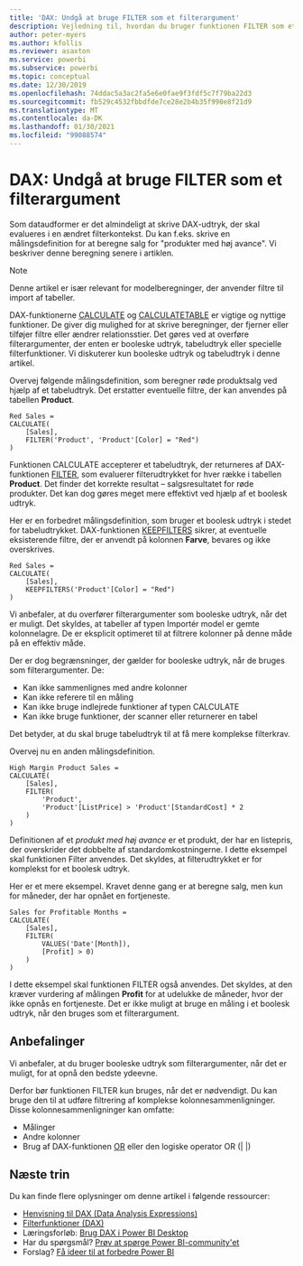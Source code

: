 ```yaml
---
title: 'DAX: Undgå at bruge FILTER som et filterargument'
description: Vejledning til, hvordan du bruger funktionen FILTER som et filterargument.
author: peter-myers
ms.author: kfollis
ms.reviewer: asaxton
ms.service: powerbi
ms.subservice: powerbi
ms.topic: conceptual
ms.date: 12/30/2019
ms.openlocfilehash: 74ddac5a3ac2fa5e6e0fae9f3fdf5c7f79ba22d3
ms.sourcegitcommit: fb529c4532fbbdfde7ce28e2b4b35f990e8f21d9
ms.translationtype: MT
ms.contentlocale: da-DK
ms.lasthandoff: 01/30/2021
ms.locfileid: "99088574"
---
```

# <a name="dax-avoid-using-filter-as-a-filter-argument"></a>DAX: Undgå at bruge FILTER som et filterargument

Som dataudformer er det almindeligt at skrive DAX-udtryk, der skal evalueres i en ændret filterkontekst. Du kan f.eks. skrive en målingsdefinition for at beregne salg for "produkter med høj avance". Vi beskriver denne beregning senere i artiklen.

> [!NOTE]
> Denne artikel er især relevant for modelberegninger, der anvender filtre til import af tabeller.

DAX-funktionerne [CALCULATE](/dax/calculate-function-dax) og [CALCULATETABLE](/dax/calculatetable-function-dax) er vigtige og nyttige funktioner. De giver dig mulighed for at skrive beregninger, der fjerner eller tilføjer filtre eller ændrer relationsstier. Det gøres ved at overføre filterargumenter, der enten er booleske udtryk, tabeludtryk eller specielle filterfunktioner. Vi diskuterer kun booleske udtryk og tabeludtryk i denne artikel.

Overvej følgende målingsdefinition, som beregner røde produktsalg ved hjælp af et tabeludtryk. Det erstatter eventuelle filtre, der kan anvendes på tabellen **Product**.

```dax
Red Sales =
CALCULATE(
    [Sales],
    FILTER('Product', 'Product'[Color] = "Red")
)
```

Funktionen CALCULATE accepterer et tabeludtryk, der returneres af DAX-funktionen [FILTER](/dax/filter-function-dax), som evaluerer filterudtrykket for hver række i tabellen **Product**. Det finder det korrekte resultat – salgsresultatet for røde produkter. Det kan dog gøres meget mere effektivt ved hjælp af et boolesk udtryk.

Her er en forbedret målingsdefinition, som bruger et boolesk udtryk i stedet for tabeludtrykket. DAX-funktionen [KEEPFILTERS](/dax/keepfilters-function-dax) sikrer, at eventuelle eksisterende filtre, der er anvendt på kolonnen **Farve**, bevares og ikke overskrives.

```dax
Red Sales =
CALCULATE(
    [Sales],
    KEEPFILTERS('Product'[Color] = "Red")
)
```

Vi anbefaler, at du overfører filterargumenter som booleske udtryk, når det er muligt. Det skyldes, at tabeller af typen Importér model er gemte kolonnelagre. De er eksplicit optimeret til at filtrere kolonner på denne måde på en effektiv måde.

Der er dog begrænsninger, der gælder for booleske udtryk, når de bruges som filterargumenter. De:

- Kan ikke sammenlignes med andre kolonner
- Kan ikke referere til en måling
- Kan ikke bruge indlejrede funktioner af typen CALCULATE
- Kan ikke bruge funktioner, der scanner eller returnerer en tabel

Det betyder, at du skal bruge tabeludtryk til at få mere komplekse filterkrav.

Overvej nu en anden målingsdefinition.

```dax
High Margin Product Sales =
CALCULATE(
    [Sales],
    FILTER(
        'Product',
        'Product'[ListPrice] > 'Product'[StandardCost] * 2
    )
)
```

Definitionen af et _produkt med høj avance_ er et produkt, der har en listepris, der overskrider det dobbelte af standardomkostningerne. I dette eksempel skal funktionen Filter anvendes. Det skyldes, at filterudtrykket er for komplekst for et boolesk udtryk.

Her er et mere eksempel. Kravet denne gang er at beregne salg, men kun for måneder, der har opnået en fortjeneste.

```dax
Sales for Profitable Months =
CALCULATE(
    [Sales],
    FILTER(
        VALUES('Date'[Month]),
        [Profit] > 0)
    )
)
```

I dette eksempel skal funktionen FILTER også anvendes. Det skyldes, at den kræver vurdering af målingen **Profit** for at udelukke de måneder, hvor der ikke opnås en fortjeneste. Det er ikke muligt at bruge en måling i et boolesk udtryk, når den bruges som et filterargument.

## <a name="recommendations"></a>Anbefalinger

Vi anbefaler, at du bruger booleske udtryk som filterargumenter, når det er muligt, for at opnå den bedste ydeevne.

Derfor bør funktionen FILTER kun bruges, når det er nødvendigt. Du kan bruge den til at udføre filtrering af komplekse kolonnesammenligninger. Disse kolonnesammenligninger kan omfatte:

- Målinger
- Andre kolonner
- Brug af DAX-funktionen [OR](/dax/or-function-dax) eller den logiske operator OR (| |)

## <a name="next-steps"></a>Næste trin

Du kan finde flere oplysninger om denne artikel i følgende ressourcer:

- [Henvisning til DAX (Data Analysis Expressions)](/dax/)
- [Filterfunktioner (DAX)](/dax/filter-function-dax)
- Læringsforløb: [Brug DAX i Power BI Desktop](/learn/paths/dax-power-bi/)
- Har du spørgsmål? [Prøv at spørge Power BI-community'et](https://community.powerbi.com/)
- Forslag? [Få ideer til at forbedre Power BI](https://ideas.powerbi.com)